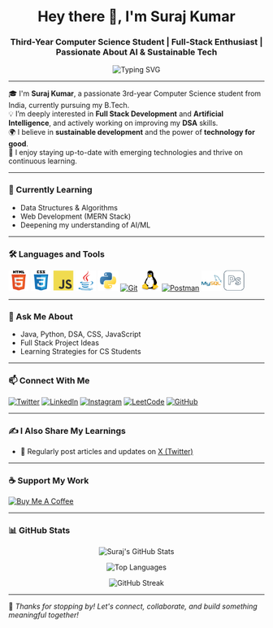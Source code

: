 <h1 align="center">Hey there 👋, I'm Suraj Kumar</h1>
<h3 align="center">  Third-Year Computer Science Student | Full-Stack Enthusiast | Passionate About AI & Sustainable Tech</h3>

<p align="center">
  <img src="https://readme-typing-svg.demolab.com?font=Fira+Code&size=20&pause=1000&color=00C6FF&center=true&vCenter=true&width=600&lines=Learning+DSA+%26+Web+Development;Exploring+AI+%26+Full+Stack;Believer+in+Sustainable+Tech;Always+Learning+%F0%9F%8C%B1" alt="Typing SVG" />
</p>

---

🎓 I'm **Suraj Kumar**, a passionate 3rd-year Computer Science student from India, currently pursuing my B.Tech.  
💡 I’m deeply interested in **Full Stack Development** and **Artificial Intelligence**, and actively working on improving my **DSA** skills.  
🌍 I believe in **sustainable development** and the power of **technology for good**.  
🌱 I enjoy staying up-to-date with emerging technologies and thrive on continuous learning.

---

### 🔧 Currently Learning
- Data Structures & Algorithms
- Web Development (MERN Stack)
- Deepening my understanding of AI/ML

---

### 🛠️ Languages and Tools
<p align="left">
  <a href="#"><img src="https://raw.githubusercontent.com/devicons/devicon/master/icons/html5/html5-original-wordmark.svg" alt="HTML5" width="40" height="40"/></a>
  <a href="#"><img src="https://raw.githubusercontent.com/devicons/devicon/master/icons/css3/css3-original-wordmark.svg" alt="CSS3" width="40" height="40"/></a>
  <a href="#"><img src="https://raw.githubusercontent.com/devicons/devicon/master/icons/javascript/javascript-original.svg" alt="JavaScript" width="40" height="40"/></a>
  <a href="#"><img src="https://raw.githubusercontent.com/devicons/devicon/master/icons/java/java-original.svg" alt="Java" width="40" height="40"/></a>
  <a href="#"><img src="https://raw.githubusercontent.com/devicons/devicon/master/icons/python/python-original.svg" alt="Python" width="40" height="40"/></a>
  <a href="#"><img src="https://www.vectorlogo.zone/logos/git-scm/git-scm-icon.svg" alt="Git" width="40" height="40"/></a>
  <a href="#"><img src="https://raw.githubusercontent.com/devicons/devicon/master/icons/linux/linux-original.svg" alt="Linux" width="40" height="40"/></a>
  <a href="#"><img src="https://www.vectorlogo.zone/logos/getpostman/getpostman-icon.svg" alt="Postman" width="40" height="40"/></a>
  <a href="#"><img src="https://raw.githubusercontent.com/devicons/devicon/master/icons/mysql/mysql-original-wordmark.svg" alt="MySQL" width="40" height="40"/></a>
  <a href="#"><img src="https://raw.githubusercontent.com/devicons/devicon/master/icons/photoshop/photoshop-line.svg" alt="Photoshop" width="40" height="40"/></a>
</p>

---

### 💬 Ask Me About
- Java, Python, DSA, CSS, JavaScript
- Full Stack Project Ideas
- Learning Strategies for CS Students

---

### 📫 Connect With Me
<p align="left">
  <a href="https://twitter.com/sgiione" target="blank"><img src="https://raw.githubusercontent.com/rahuldkjain/github-profile-readme-generator/master/src/images/icons/Social/twitter.svg" alt="Twitter" height="30" width="40" /></a>
  <a href="https://www.linkedin.com/in/suraj-kumar-930b47235/" target="blank"><img src="https://raw.githubusercontent.com/rahuldkjain/github-profile-readme-generator/master/src/images/icons/Social/linked-in-alt.svg" alt="LinkedIn" height="30" width="40" /></a>
  <a href="https://instagram.com/_suraj__gupta___sg" target="blank"><img src="https://raw.githubusercontent.com/rahuldkjain/github-profile-readme-generator/master/src/images/icons/Social/instagram.svg" alt="Instagram" height="30" width="40" /></a>
  <a href="https://leetcode.com/u/Suraj_Kr1/" target="blank"><img src="https://raw.githubusercontent.com/rahuldkjain/github-profile-readme-generator/master/src/images/icons/Social/leet-code.svg" alt="LeetCode" height="30" width="40" /></a>
  <a href="https://github.com/Sg-suraj" target="blank"><img src="https://cdn-icons-png.flaticon.com/512/25/25231.png" alt="GitHub" height="30" width="40" /></a>
</p>

---

### ✍️ I Also Share My Learnings
- 📓 Regularly post articles and updates on [X (Twitter)](https://x.com/sgiione)

---

### ☕ Support My Work
<p><a href="https://buymeacoffee.com/thesurajgupta"><img src="https://cdn.buymeacoffee.com/buttons/v2/default-yellow.png" height="50" width="210" alt="Buy Me A Coffee" /></a></p>

---

### 📊 GitHub Stats

<p align="center">
  <img src="https://github-readme-stats.vercel.app/api?username=sg-suraj&show_icons=true&locale=en" alt="Suraj's GitHub Stats" />
</p>
<p align="center">
  <img src="https://github-readme-stats.vercel.app/api/top-langs?username=sg-suraj&show_icons=true&locale=en&layout=compact" alt="Top Languages" />
</p>
<p align="center">
  <img src="https://github-readme-streak-stats.herokuapp.com/?user=sg-suraj" alt="GitHub Streak" />
</p>

---

🌟 *Thanks for stopping by! Let's connect, collaborate, and build something meaningful together!*
